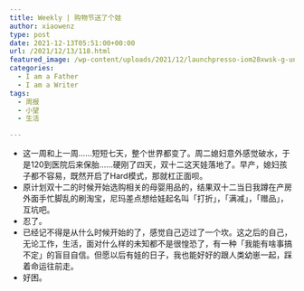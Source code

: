 ```yaml
---
title: Weekly | 购物节送了个娃
author: xiaowenz
type: post
date: 2021-12-13T05:51:00+00:00
url: /2021/12/13/118.html
featured_image: /wp-content/uploads/2021/12/launchpresso-iom28xwsk-g-unsplash.jpeg
categories:
  - I am a Father
  - I am a Writer
tags:
  - 周报
  - 小望
  - 生活

---
```

  * 这一周和上一周……短短七天，整个世界都变了。周二媳妇意外感觉破水，于是120到医院后来保胎……硬刚了四天，双十二这天娃落地了。早产，媳妇孩子都不容易，既然开启了Hard模式，那就杠正面呗。
  * 原计划双十二的时候开始选购相关的母婴用品的，结果双十二当日我蹲在产房外面手忙脚乱的刷淘宝，尼玛差点想给娃起名叫「打折」，「满减」，「赠品」，互坑吧。
  * 忍了。
  * 已经记不得是从什么时候开始的了，感觉自己迈过了一个坎。这之后的自己，无论工作，生活，面对什么样的未知都不是很惶恐了，有一种「我能有啥事搞不定」的盲目自信。但愿以后有娃的日子，我也能好好的跟人类幼崽一起，踩着命运往前走。
  * 好困。